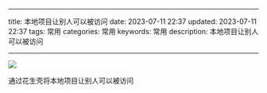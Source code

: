 
---

title: 本地项目让别人可以被访问
date: 2023-07-11 22:37
updated: 2023-07-11 22:37
tags: 常用
categories: 常用
keywords: 常用
description: 本地项目让别人可以被访问

---


![](https://cdn.jsdelivr.net/gh/YuLong-cmd/PicGo_Image/img/image-20220821233250364.png)

通过花生壳将本地项目让别人可以被访问
